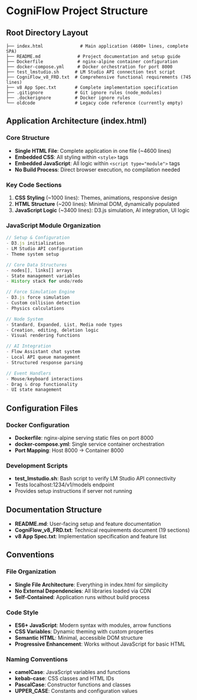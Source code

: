 # CogniFlow Project Structure

## Root Directory Layout
```
├── index.html              # Main application (4600+ lines, complete SPA)
├── README.md              # Project documentation and setup guide
├── Dockerfile             # nginx-alpine container configuration
├── docker-compose.yml     # Docker orchestration for port 8000
├── test_lmstudio.sh      # LM Studio API connection test script
├── CogniFlow_v8_FRD.txt  # Comprehensive functional requirements (745 lines)
├── v8 App Spec.txt       # Complete implementation specification
├── .gitignore            # Git ignore rules (node_modules)
├── .dockerignore         # Docker ignore rules
└── oldcode               # Legacy code reference (currently empty)
```

## Application Architecture (index.html)

### Core Structure
- **Single HTML File**: Complete application in one file (~4600 lines)
- **Embedded CSS**: All styling within `<style>` tags
- **Embedded JavaScript**: All logic within `<script type="module">` tags
- **No Build Process**: Direct browser execution, no compilation needed

### Key Code Sections
1. **CSS Styling** (~1000 lines): Themes, animations, responsive design
2. **HTML Structure** (~200 lines): Minimal DOM, dynamically populated
3. **JavaScript Logic** (~3400 lines): D3.js simulation, AI integration, UI logic

### JavaScript Module Organization
```javascript
// Setup & Configuration
- D3.js initialization
- LM Studio API configuration
- Theme system setup

// Core Data Structures
- nodes[], links[] arrays
- State management variables
- History stack for undo/redo

// Force Simulation Engine
- D3.js force simulation
- Custom collision detection
- Physics calculations

// Node System
- Standard, Expanded, List, Media node types
- Creation, editing, deletion logic
- Visual rendering functions

// AI Integration
- Flow Assistant chat system
- Local API queue management
- Structured response parsing

// Event Handlers
- Mouse/keyboard interactions
- Drag & drop functionality
- UI state management
```

## Configuration Files

### Docker Configuration
- **Dockerfile**: nginx-alpine serving static files on port 8000
- **docker-compose.yml**: Single service container orchestration
- **Port Mapping**: Host 8000 → Container 8000

### Development Scripts
- **test_lmstudio.sh**: Bash script to verify LM Studio API connectivity
- Tests localhost:1234/v1/models endpoint
- Provides setup instructions if server not running

## Documentation Structure
- **README.md**: User-facing setup and feature documentation
- **CogniFlow_v8_FRD.txt**: Technical requirements document (19 sections)
- **v8 App Spec.txt**: Implementation specification and feature list

## Conventions

### File Organization
- **Single File Architecture**: Everything in index.html for simplicity
- **No External Dependencies**: All libraries loaded via CDN
- **Self-Contained**: Application runs without build process

### Code Style
- **ES6+ JavaScript**: Modern syntax with modules, arrow functions
- **CSS Variables**: Dynamic theming with custom properties
- **Semantic HTML**: Minimal, accessible DOM structure
- **Progressive Enhancement**: Works without JavaScript for basic HTML

### Naming Conventions
- **camelCase**: JavaScript variables and functions
- **kebab-case**: CSS classes and HTML IDs
- **PascalCase**: Constructor functions and classes
- **UPPER_CASE**: Constants and configuration values